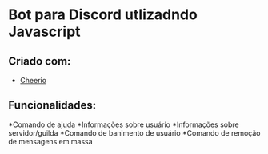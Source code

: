 # Bot para Discord utlizadndo Javascript

## Criado com:
  - [Cheerio](https://www.npmjs.com/package/cheerio)

## Funcionalidades: 
*Comando de ajuda
*Informações sobre usuário
*Informações sobre servidor/guilda
*Comando de banimento de usuário
*Comando de remoção de mensagens em massa
